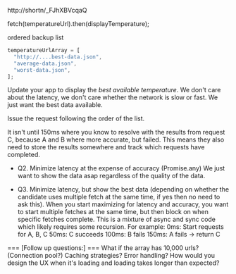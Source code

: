 http://shortn/_FJhXBVcqaQ

fetch(temperatureUrl).then(displayTemperature);

ordered backup list

```js
temperatureUrlArray = [
  "http://....best-data.json",
  "average-data.json",
  "worst-data.json",
];
```

Update your app to display the _best available temperature_.
We don't care about the latency, we don't care whether the network is slow or fast. We just want the best data available.

Issue the request following the order of the list.

It isn't until 150ms where you know to resolve with the results from request C, because A and B where more accurate, but failed. This means they also need to store the results somewhere and track which requests have completed.

- Q2. Minimize latency at the expense of accuracy (Promise.any)
  We just want to show the data asap regardless of the quality of the data.

- Q3. Minimize latency, but show the best data (depending on whether the candidate uses multiple fetch at the same time, if yes then no need to ask this).
  When you start maximizing for latency and accuracy, you want to start multiple fetches at the same time, but then block on when specific fetches complete. This is a mixture of async and sync code which likely requires some recursion. For example:
  0ms: Start requests for A, B, C
  50ms: C succeeds
  100ms: B fails
  150ms: A fails -> return C

=== [Follow up questions:] ===
What if the array has 10,000 urls? (Connection pool?)
Caching strategies?
Error handling?
How would you design the UX when it's loading and loading takes longer than expected?
